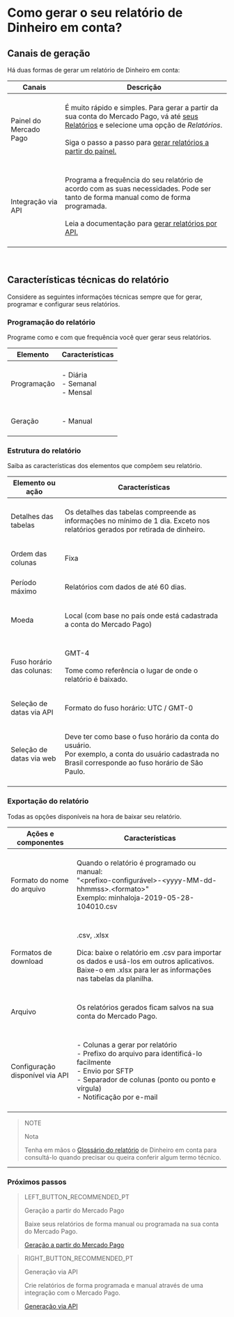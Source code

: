 
# Como gerar o seu relatório de Dinheiro em conta?

## Canais de geração

Há duas formas de gerar um relatório de Dinheiro em conta:

| Canais | Descrição |
| ------- | ----------- |
| Painel do Mercado Pago | <br/>É muito rápido e simples. Para gerar a partir da sua conta do Mercado Pago, vá até [seus Relatórios](https://www.mercadopago.com.br/balance/reports?page=1#!/settlement-report) e selecione uma opção de *Relatórios*.<br/><br/>Siga o passo a passo para [gerar relatórios a partir do painel.](https://www.mercadopago.com.br/developers/pt/guides/reports/account-money/panel/)<br/><br/> |
| Integração via API | <br/>Programa a frequência do seu relatório de acordo com as suas necessidades. Pode ser tanto de forma manual como de forma programada.<br/><br/>Leia a documentação para [gerar relatórios por API.](https://www.mercadopago.com.br/developers/pt/guides/reports/account-money/api/) <br/><br/>|

<br/>

## Características técnicas do relatório

Considere as seguintes informações técnicas sempre que for gerar, programar e configurar seus relatórios.

### Programação do relatório

Programe como e com que frequência você quer gerar seus relatórios. 


| Elemento | Características |
| ------------ |	--------    |
| Programação | <br/>-  Diária<br/>  -  Semanal<br/>-  Mensal<br/><br/> |
| Geração  | <br/>-  Manual<br/><br/>  |


### Estrutura do relatório

Saiba as características dos elementos que compõem seu relatório.


| Elemento ou ação | Características |
| ------------ |	--------    |
| Detalhes das tabelas | <br/>Os detalhes das tabelas compreende as informações no mínimo de 1 dia. Exceto nos relatórios gerados por retirada de dinheiro. <br/> <br/>  |
| Ordem das colunas |<br/> Fixa <br/> <br/> |
| Período máximo | <br/> Relatórios com dados de até 60 dias.   <br/> <br/> |
| Moeda | <br/> Local (com base no país onde está cadastrada a conta do Mercado Pago) <br/> <br/> |
| Fuso horário das colunas: | <br/> GMT-4 <br/> <br> Tome como referência o lugar de onde o relatório é baixado. <br/><br/> |
| Seleção de datas via API |<br/>  Formato do fuso horário: UTC / GMT-0 <br/> <br/> |
| Seleção de datas via web  | <br/> Deve ter como base o fuso horário da conta do usuário.<br/> Por exemplo, a conta do usuário cadastrada no Brasil corresponde ao fuso horário de São Paulo. <br/> <br/> |


### Exportação do relatório

Todas as opções disponíveis na hora de baixar seu relatório.

| Ações e componentes | Características |
| ------------ |	--------    |
| Formato do nome do arquivo | <br/>Quando o relatório é programado ou manual:<br/> "&#60;prefixo-configurável&#62;-<span>&#60;yyyy-MM-dd-hhmmss&#62;.&#60;formato&#62;</span>" <br/> Exemplo:  minhaloja-2019-05-28-104010.csv<br/><br/> |
| Formatos de download | <br/>.csv, .xlsx <br/><br/>Dica: baixe o relatório em .csv para importar os dados e usá-los em outros aplicativos. Baixe-o em .xlsx para ler as informações nas tabelas da planilha. <br/><br/> |
| Arquivo | <br/>Os relatórios gerados ficam salvos na sua conta do Mercado Pago.<br/><br/> |
| Configuração disponível via API | <br/>-  Colunas a gerar por relatório<br/> -  Prefixo do arquivo para identificá-lo facilmente<br/> -  Envio por SFTP<br/> -  Separador de colunas (ponto ou ponto e vírgula)<br/> - Notificação por e-mail<br/><br/> |



> NOTE
>
> Nota
>
> Tenha em mãos o [Glossário do relatório](https://www.mercadopago.com.br/developers/pt/guides/reports/account-money/glossary/) de Dinheiro em conta para consultá-lo quando precisar ou queira conferir algum termo técnico.

<hr/>

### Próximos passos

> LEFT_BUTTON_RECOMMENDED_PT
>
> Geração a partir do Mercado Pago 
>
> Baixe seus relatórios de forma manual ou programada na sua conta do Mercado Pago.
>
> [Geração a partir do Mercado Pago](https://www.mercadopago.com.br/developers/pt/guides/reports/account-money/panel/)

> RIGHT_BUTTON_RECOMMENDED_PT
>
> Generação via API
>
> Crie relatórios de forma programada e manual através de uma integração com o Mercado Pago.
>
> [Generação via API](https://www.mercadopago.com.br/developers/pt/guides/reports/account-money/api/)
